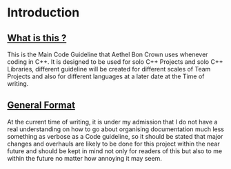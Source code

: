 # Introduction

## <u>What is this ?</u>

This is the Main Code Guideline that Aethel Bon Crown uses whenever coding in C++.
It is designed to be used for solo C++ Projects and solo C++ Libraries, different guideline will be created for different scales of Team Projects and also for different languages at a later date at the Time of writing.  

## <u>General Format</u>

At the current time of writing, it is under my admission that I do not have a real understanding on how to go about organising documentation much less something as verbose as a Code guideline, so it should be stated that major changes and overhauls are likely to be done for this project within the near future and should be kept in mind not only for readers of this but also to me within the future no matter how annoying it may seem.